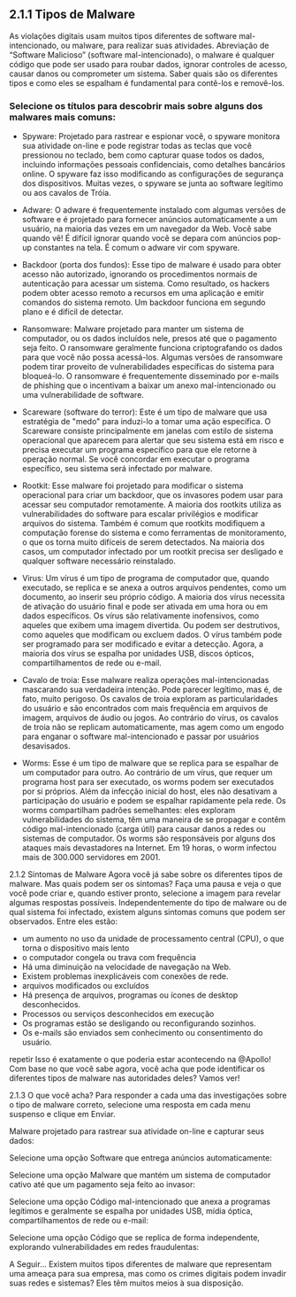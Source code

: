 ## 2.1.1 Tipos de Malware
As violações digitais usam muitos tipos diferentes de software mal-intencionado, ou malware, para realizar suas atividades. Abreviação de “Software Malicioso” (software mal-intencionado), o malware é qualquer código que pode ser usado para roubar dados, ignorar controles de acesso, causar danos ou comprometer um sistema. Saber quais são os diferentes tipos e como eles se espalham é fundamental para contê-los e removê-los.

### Selecione os títulos para descobrir mais sobre alguns dos malwares mais comuns:

- Spyware: Projetado para rastrear e espionar você, o spyware monitora sua atividade on-line e pode registrar todas as teclas que você pressionou no teclado, bem como capturar quase todos os dados, incluindo informações pessoais confidenciais, como detalhes bancários online. O spyware faz isso modificando as configurações de segurança dos dispositivos.
Muitas vezes, o spyware se junta ao software legítimo ou aos cavalos de Tróia.

- Adware: O adware é frequentemente instalado com algumas versões de software e é projetado para fornecer anúncios automaticamente a um usuário, na maioria das vezes em um navegador da Web. Você sabe quando vê! É difícil ignorar quando você se depara com anúncios pop-up constantes na tela.
É comum o adware vir com spyware.

- Backdoor (porta dos fundos): Esse tipo de malware é usado para obter acesso não autorizado, ignorando os procedimentos normais de autenticação para acessar um sistema. Como resultado, os hackers podem obter acesso remoto a recursos em uma aplicação e emitir comandos do sistema remoto.
Um backdoor funciona em segundo plano e é difícil de detectar.

- Ransomware: Malware projetado para manter um sistema de computador, ou os dados incluídos nele, presos até que o pagamento seja feito. O ransomware geralmente funciona criptografando os dados para que você não possa acessá-los.
Algumas versões de ransomware podem tirar proveito de vulnerabilidades específicas do sistema para bloqueá-lo. O ransomware é frequentemente disseminado por e-mails de phishing que o incentivam a baixar um anexo mal-intencionado ou uma vulnerabilidade de software.

- Scareware (software do terror): Este é um tipo de malware que usa estratégia de "medo" para induzi-lo a tomar uma ação específica. O Scareware consiste principalmente em janelas com estilo de sistema operacional que aparecem para alertar que seu sistema está em risco e precisa executar um programa específico para que ele retorne à operação normal.
Se você concordar em executar o programa específico, seu sistema será infectado por malware.

- Rootkit: Esse malware foi projetado para modificar o sistema operacional para criar um backdoor, que os invasores podem usar para acessar seu computador remotamente. A 
maioria dos rootkits utiliza as vulnerabilidades do software para escalar privilégios e modificar arquivos do sistema.
Também é comum que rootkits modifiquem a computação forense do sistema e como ferramentas de monitoramento, o que os torna muito difíceis de serem detectados. Na maioria 
dos casos, um computador infectado por um rootkit precisa ser desligado e qualquer software necessário reinstalado.

- Virus: Um vírus é um tipo de programa de computador que, quando executado, se replica e se anexa a outros arquivos pendentes, como um documento, ao inserir seu próprio 
  código. A maioria dos vírus necessita de ativação do usuário final e pode ser ativada em uma hora ou em dados específicos.
  Os vírus são relativamente inofensivos, como aqueles que exibem uma imagem divertida. Ou podem ser destrutivos, como aqueles que modificam ou excluem dados.
  O vírus também pode ser programado para ser modificado e evitar a detecção. Agora, a maioria dos vírus se espalha por unidades USB, discos ópticos, compartilhamentos de 
  rede ou e-mail.

- Cavalo de troia: Esse malware realiza operações mal-intencionadas mascarando sua verdadeira intenção. Pode parecer legítimo, mas é, de fato, muito perigoso. Os cavalos de troia exploram as particularidades do usuário e são encontrados com mais frequência em arquivos de imagem, arquivos de áudio ou jogos.
Ao contrário do vírus, os cavalos de troia não se replicam automaticamente, mas agem como um engodo para enganar o software mal-intencionado e passar por usuários desavisados.

- Worms: Esse é um tipo de malware que se replica para se espalhar de um computador para outro. Ao contrário de um vírus, que requer um programa host para ser executado, os worms podem ser executados por si próprios. Além da infecção inicial do host, eles não desativam a participação do usuário e podem se espalhar rapidamente pela rede.
Os worms compartilham padrões semelhantes: eles exploram vulnerabilidades do sistema, têm uma maneira de se propagar e contêm código mal-intencionado (carga útil) para causar danos a redes ou sistemas de computador.
Os worms são responsáveis ​​por alguns dos ataques mais devastadores na Internet. Em 19 horas, o worm infectou mais de 300.000 servidores em 2001.

2.1.2 Sintomas de Malware
Agora você já sabe sobre os diferentes tipos de malware. Mas quais podem ser os sintomas?
Faça uma pausa e veja o que você pode criar e, quando estiver pronto, selecione a imagem para revelar algumas respostas possíveis.
Independentemente do tipo de malware ou de qual sistema foi infectado, existem alguns sintomas comuns que podem ser observados. Entre eles estão:

- um aumento no uso da unidade de processamento central (CPU), o que torna o dispositivo mais lento
- o computador congela ou trava com frequência
- Há uma diminuição na velocidade de navegação na Web.
- Existem problemas inexplicáveis ​​com conexões de rede.
- arquivos modificados ou excluídos
- Há presença de arquivos, programas ou ícones de desktop desconhecidos.
- Processos ou serviços desconhecidos em execução
- Os programas estão se desligando ou reconfigurando sozinhos.
- Os e-mails são enviados sem conhecimento ou consentimento do usuário.

repetir
Isso é exatamente o que poderia estar acontecendo na @Apollo!
Com base no que você sabe agora, você acha que pode identificar os diferentes tipos de malware nas autoridades deles?
Vamos ver!

2.1.3 O que você acha?
Para responder a cada uma das investigações sobre o tipo de malware correto, selecione uma resposta em cada menu suspenso e clique em Enviar.

Malware projetado para rastrear sua atividade on-line e capturar seus dados:

Selecione uma opção
Software que entrega anúncios automaticamente:

Selecione uma opção
Malware que mantém um sistema de computador cativo até que um pagamento seja feito ao invasor: 

Selecione uma opção
Código mal-intencionado que anexa a programas legítimos e geralmente se espalha por unidades USB, mídia óptica, compartilhamentos de rede ou e-mail:

Selecione uma opção
Código que se replica de forma independente, explorando vulnerabilidades em redes fraudulentas:

A Seguir...
Existem muitos tipos diferentes de malware que representam uma ameaça para sua empresa, mas como os crimes digitais podem invadir suas redes e sistemas? Eles têm muitos meios à sua disposição.


